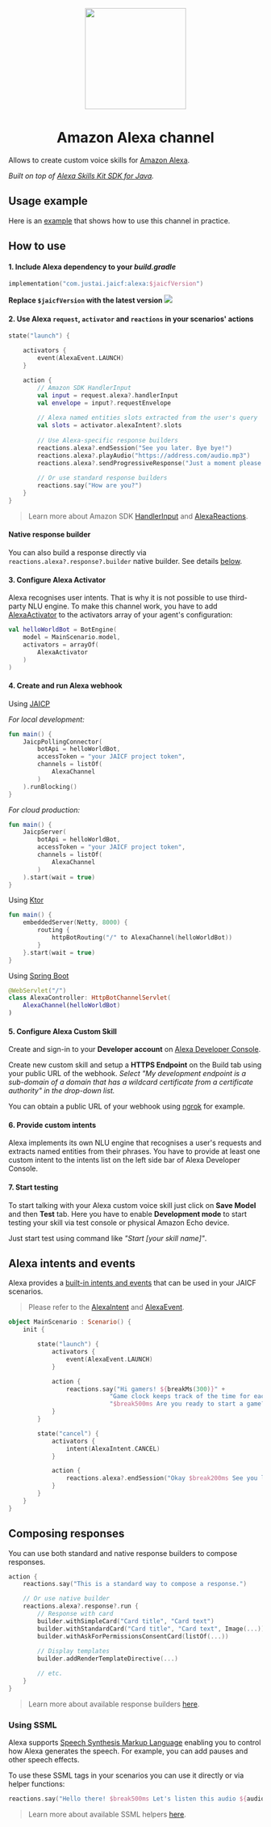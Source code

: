 <p align="center">
    <img src="https://m.media-amazon.com/images/G/01/mobile-apps/dex/avs/docs/ux/branding/mark1._TTH_.png" width="200" height="200"/>
</p>

<h1 align="center">Amazon Alexa channel</h1>

Allows to create custom voice skills for [Amazon Alexa](https://developer.amazon.com/en-US/docs/alexa/custom-skills/understanding-custom-skills.html).

_Built on top of [Alexa Skills Kit SDK for Java](https://github.com/alexa/alexa-skills-kit-sdk-for-java)._

## Usage example

Here is an [example](https://github.com/just-ai/jaicf-kotlin/tree/master/examples/game-clock) that shows how to use this channel in practice.

## How to use

#### 1. Include Alexa dependency to your _build.gradle_

```kotlin
implementation("com.justai.jaicf:alexa:$jaicfVersion")
```

**Replace `$jaicfVersion` with the latest version ![](https://img.shields.io/github/v/release/just-ai/jaicf-kotlin?color=%23000&label=&style=flat-square)**

#### 2. Use Alexa `request`, `activator` and `reactions` in your scenarios' actions

```kotlin
state("launch") {

    activators {
        event(AlexaEvent.LAUNCH)
    }

    action {
        // Amazon SDK HandlerInput
        val input = request.alexa?.handlerInput
        val envelope = input?.requestEnvelope
    
        // Alexa named entities slots extracted from the user's query
        val slots = activator.alexaIntent?.slots
    
        // Use Alexa-specific response builders
        reactions.alexa?.endSession("See you later. Bye bye!")
        reactions.alexa?.playAudio("https://address.com/audio.mp3")
        reactions.alexa?.sendProgressiveResponse("Just a moment please...")
        
        // Or use standard response builders
        reactions.say("How are you?")
    }
}
```

> Learn more about Amazon SDK [HandlerInput](https://github.com/alexa/alexa-skills-kit-sdk-for-java/blob/2.0.x/ask-sdk-core/src/com/amazon/ask/dispatcher/request/handler/HandlerInput.java) and [AlexaReactions](https://github.com/just-ai/jaicf-kotlin/blob/master/channels/alexa/src/main/kotlin/com/justai/jaicf/channel/alexa/AlexaReactions.kt).

#### Native response builder

You can also build a response directly via `reactions.alexa?.response?.builder` native builder. See details [below](#composing-responses).

#### 3. Configure Alexa Activator

Alexa recognises user intents. That is why it is not possible to use third-party NLU engine.
To make this channel work, you have to add [AlexaActivator](https://github.com/just-ai/jaicf-kotlin/blob/master/channels/alexa/src/main/kotlin/com/justai/jaicf/channel/alexa/activator/AlexaActivator.kt) to the activators array of your agent's configuration:

```kotlin
val helloWorldBot = BotEngine(
    model = MainScenario.model,
    activators = arrayOf(
        AlexaActivator
    )
)
```

#### 4. Create and run Alexa webhook

Using [JAICP](https://github.com/just-ai/jaicf-kotlin/tree/master/channels/jaicp)

_For local development:_
```kotlin
fun main() {
    JaicpPollingConnector(
        botApi = helloWorldBot,
        accessToken = "your JAICF project token",
        channels = listOf(
            AlexaChannel
        )
    ).runBlocking()
}
```

_For cloud production:_
```kotlin
fun main() {
    JaicpServer(
        botApi = helloWorldBot,
        accessToken = "your JAICF project token",
        channels = listOf(
            AlexaChannel
        )
    ).start(wait = true)
}
```

Using [Ktor](https://github.com/just-ai/jaicf-kotlin/wiki/Ktor)

```kotlin
fun main() {
    embeddedServer(Netty, 8000) {
        routing {
            httpBotRouting("/" to AlexaChannel(helloWorldBot))
        }
    }.start(wait = true)
}
```

Using [Spring Boot](https://github.com/just-ai/jaicf-kotlin/wiki/Spring-Boot)

```kotlin
@WebServlet("/")
class AlexaController: HttpBotChannelServlet(
    AlexaChannel(helloWorldBot)
)
```

#### 5. Configure Alexa Custom Skill

Create and sign-in to your **Developer account** on [Alexa Developer Console](https://developer.amazon.com/alexa/console/ask).

Create new custom skill and setup a **HTTPS Endpoint** on the Build tab using your public URL of the webhook.
_Select "My development endpoint is a sub-domain of a domain that has a wildcard certificate from a certificate authority" in the drop-down list._

You can obtain a public URL of your webhook using [ngrok](https://ngrok.com) for example.

#### 6. Provide custom intents

Alexa implements its own NLU engine that recognises a user's requests and extracts named entities from their phrases.
You have to provide at least one custom intent to the intents list on the left side bar of Alexa Developer Console.

#### 7. Start testing

To start talking with your Alexa custom voice skill just click on **Save Model** and then **Test** tab.
Here you have to enable **Development mode** to start testing your skill via test console or physical Amazon Echo device.

Just start test using command like _"Start [your skill name]"_.

## Alexa intents and events

Alexa provides a [built-in intents and events](https://developer.amazon.com/en-US/docs/alexa/custom-skills/standard-built-in-intents.html) that can be used in your JAICF scenarios.

> Please refer to the [AlexaIntent](https://github.com/just-ai/jaicf-kotlin/blob/master/channels/alexa/src/main/kotlin/com/justai/jaicf/channel/alexa/model/AlexaIntent.kt) and [AlexaEvent](https://github.com/just-ai/jaicf-kotlin/blob/master/channels/alexa/src/main/kotlin/com/justai/jaicf/channel/alexa/model/AlexaEvent.kt).

```kotlin
object MainScenario : Scenario() {
    init {

        state("launch") {
            activators {
                event(AlexaEvent.LAUNCH)
            }

            action {
                reactions.say("Hi gamers! ${breakMs(300)}" +
                            "Game clock keeps track of the time for each player during the board game session." +
                            "$break500ms Are you ready to start a game?")
            }
        }

        state("cancel") {
            activators {
                intent(AlexaIntent.CANCEL)
            }

            action {
                reactions.alexa?.endSession("Okay $break200ms See you latter then! Bye bye!")
            }
        }
    }
}
```

## Composing responses

You can use both standard and native response builders to compose responses.

```kotlin
action {
    reactions.say("This is a standard way to compose a response.")

    // Or use native builder
    reactions.alexa?.response?.run {
        // Response with card
        builder.withSimpleCard("Card title", "Card text")
        builder.withStandardCard("Card title", "Card text", Image(...))
        builder.withAskForPermissionsConsentCard(listOf(...))
    
        // Display templates
        builder.addRenderTemplateDirective(...)

        // etc.
    }
}
```

> Learn more about available response builders [here](https://github.com/alexa/alexa-skills-kit-sdk-for-java/blob/2.0.x/ask-sdk-core/src/com/amazon/ask/response/ResponseBuilder.java).

### Using SSML

Alexa supports [Speech Synthesis Markup Language](https://developer.amazon.com/en-US/docs/alexa/custom-skills/speech-synthesis-markup-language-ssml-reference.html) enabling you to control how Alexa generates the speech.
For example, you can add pauses and other speech effects.

To use these SSML tags in your scenarios you can use it directly or via helper functions:

```kotlin
reactions.say("Hello there! $break500ms Let's listen this audio ${audio("https://address/audio.mp3")}")
```

> Learn more about available SSML helpers [here](https://github.com/just-ai/jaicf-kotlin/blob/master/core/src/main/kotlin/com/justai/jaicf/helpers/ssml/SSML.kt).